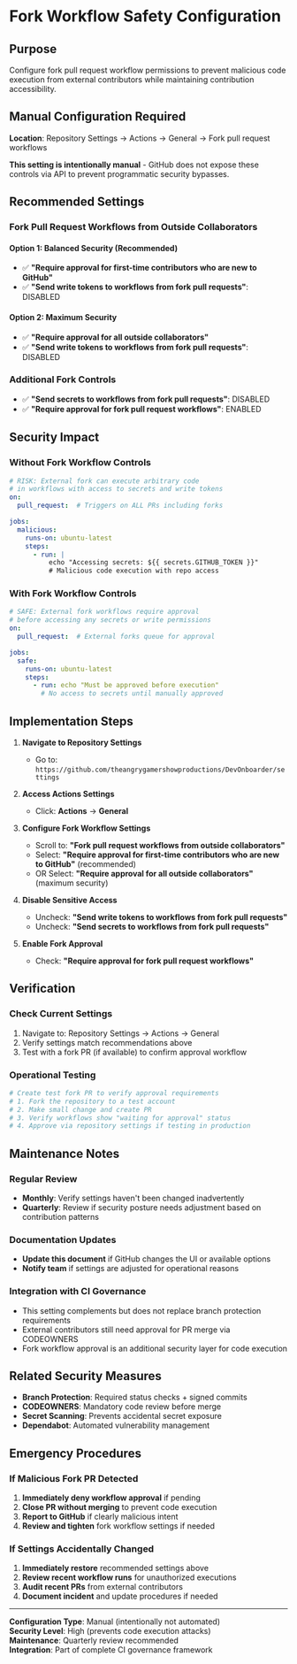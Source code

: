 # Fork Workflow Safety Configuration

## Purpose

Configure fork pull request workflow permissions to prevent malicious code execution from external contributors while maintaining contribution accessibility.

## Manual Configuration Required

**Location**: Repository Settings → Actions → General → Fork pull request workflows

**This setting is intentionally manual** - GitHub does not expose these controls via API to prevent programmatic security bypasses.

## Recommended Settings

### Fork Pull Request Workflows from Outside Collaborators

#### Option 1: Balanced Security (Recommended)

- ✅ **"Require approval for first-time contributors who are new to GitHub"**
- ✅ **"Send write tokens to workflows from fork pull requests"**: DISABLED

#### Option 2: Maximum Security

- ✅ **"Require approval for all outside collaborators"**
- ✅ **"Send write tokens to workflows from fork pull requests"**: DISABLED

### Additional Fork Controls

- ✅ **"Send secrets to workflows from fork pull requests"**: DISABLED
- ✅ **"Require approval for fork pull request workflows"**: ENABLED

## Security Impact

### Without Fork Workflow Controls

```yaml
# RISK: External fork can execute arbitrary code
# in workflows with access to secrets and write tokens
on:
  pull_request:  # Triggers on ALL PRs including forks

jobs:
  malicious:
    runs-on: ubuntu-latest
    steps:
      - run: |
          echo "Accessing secrets: ${{ secrets.GITHUB_TOKEN }}"
          # Malicious code execution with repo access
```

### With Fork Workflow Controls

```yaml
# SAFE: External fork workflows require approval
# before accessing any secrets or write permissions
on:
  pull_request:  # External forks queue for approval

jobs:
  safe:
    runs-on: ubuntu-latest  
    steps:
      - run: echo "Must be approved before execution"
        # No access to secrets until manually approved
```

## Implementation Steps

1. **Navigate to Repository Settings**
   - Go to: `https://github.com/theangrygamershowproductions/DevOnboarder/settings`

2. **Access Actions Settings**
   - Click: **Actions** → **General**

3. **Configure Fork Workflow Settings**
   - Scroll to: **"Fork pull request workflows from outside collaborators"**
   - Select: **"Require approval for first-time contributors who are new to GitHub"** (recommended)
   - OR Select: **"Require approval for all outside collaborators"** (maximum security)

4. **Disable Sensitive Access**
   - Uncheck: **"Send write tokens to workflows from fork pull requests"**
   - Uncheck: **"Send secrets to workflows from fork pull requests"**

5. **Enable Fork Approval**
   - Check: **"Require approval for fork pull request workflows"**

## Verification

### Check Current Settings

1. Navigate to: Repository Settings → Actions → General
2. Verify settings match recommendations above
3. Test with a fork PR (if available) to confirm approval workflow

### Operational Testing

```bash
# Create test fork PR to verify approval requirements
# 1. Fork the repository to a test account
# 2. Make small change and create PR
# 3. Verify workflows show "waiting for approval" status
# 4. Approve via repository settings if testing in production
```

## Maintenance Notes

### Regular Review

- **Monthly**: Verify settings haven't been changed inadvertently
- **Quarterly**: Review if security posture needs adjustment based on contribution patterns

### Documentation Updates

- **Update this document** if GitHub changes the UI or available options
- **Notify team** if settings are adjusted for operational reasons

### Integration with CI Governance

- This setting complements but does not replace branch protection requirements
- External contributors still need approval for PR merge via CODEOWNERS
- Fork workflow approval is an additional security layer for code execution

## Related Security Measures

- **Branch Protection**: Required status checks + signed commits
- **CODEOWNERS**: Mandatory code review before merge  
- **Secret Scanning**: Prevents accidental secret exposure
- **Dependabot**: Automated vulnerability management

## Emergency Procedures

### If Malicious Fork PR Detected

1. **Immediately deny workflow approval** if pending
2. **Close PR without merging** to prevent code execution
3. **Report to GitHub** if clearly malicious intent
4. **Review and tighten** fork workflow settings if needed

### If Settings Accidentally Changed

1. **Immediately restore** recommended settings above
2. **Review recent workflow runs** for unauthorized executions
3. **Audit recent PRs** from external contributors
4. **Document incident** and update procedures if needed

---

**Configuration Type**: Manual (intentionally not automated)  
**Security Level**: High (prevents code execution attacks)  
**Maintenance**: Quarterly review recommended  
**Integration**: Part of complete CI governance framework
